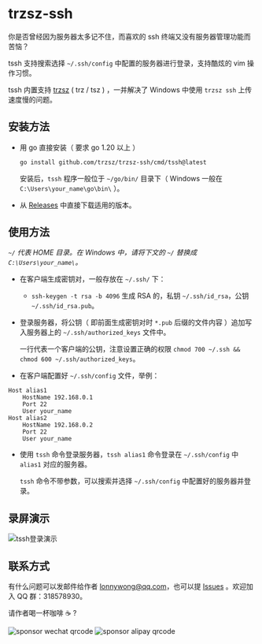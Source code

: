 # trzsz-ssh

你是否曾经因为服务器太多记不住，而喜欢的 ssh 终端又没有服务器管理功能而苦恼？

tssh 支持搜索选择 `~/.ssh/config` 中配置的服务器进行登录，支持酷炫的 vim 操作习惯。

tssh 内置支持 [trzsz](https://trzsz.github.io/) ( trz / tsz ) ，一并解决了 Windows 中使用 `trzsz ssh` 上传速度慢的问题。

## 安装方法

- 用 go 直接安装（ 要求 go 1.20 以上 ）

  ```sh
  go install github.com/trzsz/trzsz-ssh/cmd/tssh@latest
  ```

  安装后，`tssh` 程序一般位于 `~/go/bin/` 目录下（ Windows 一般在 `C:\Users\your_name\go\bin\` ）。

- 从 [Releases](https://github.com/trzsz/trzsz-ssh/releases) 中直接下载适用的版本。

## 使用方法

_`~/` 代表 HOME 目录。在 Windows 中，请将下文的 `~/` 替换成 `C:\Users\your_name\`。_

- 在客户端生成密钥对，一般存放在 `~/.ssh/` 下：

  - `ssh-keygen -t rsa -b 4096` 生成 RSA 的，私钥 `~/.ssh/id_rsa`，公钥 `~/.ssh/id_rsa.pub`。

- 登录服务器，将公钥（ 即前面生成密钥对时 `*.pub` 后缀的文件内容 ）追加写入服务器上的 `~/.ssh/authorized_keys` 文件中。

  一行代表一个客户端的公钥，注意设置正确的权限 `chmod 700 ~/.ssh && chmod 600 ~/.ssh/authorized_keys`。

- 在客户端配置好 `~/.ssh/config` 文件，举例：

```
Host alias1
    HostName 192.168.0.1
    Port 22
    User your_name
Host alias2
    HostName 192.168.0.2
    Port 22
    User your_name
```

- 使用 `tssh` 命令登录服务器，`tssh alias1` 命令登录在 `~/.ssh/config` 中 `alias1` 对应的服务器。

  `tssh` 命令不带参数，可以搜索并选择 `~/.ssh/config` 中配置好的服务器并登录。

## 录屏演示

![tssh登录演示](https://trzsz.github.io/images/tssh.gif)

## 联系方式

有什么问题可以发邮件给作者 <lonnywong@qq.com>，也可以提 [Issues](https://github.com/trzsz/trzsz/issues) 。欢迎加入 QQ 群：318578930。

请作者喝一杯咖啡 ☕ ?

![sponsor wechat qrcode](https://trzsz.github.io/images/sponsor_wechat.jpg)
![sponsor alipay qrcode](https://trzsz.github.io/images/sponsor_alipay.jpg)
